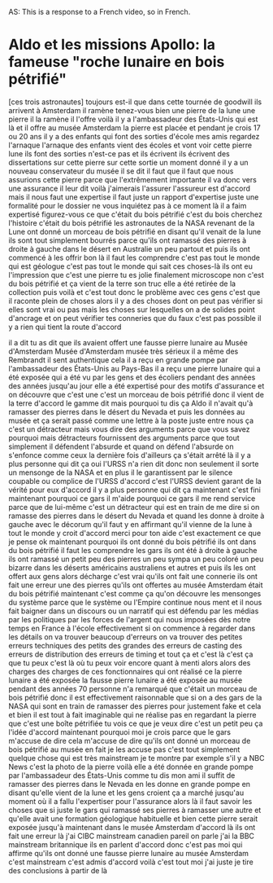 AS: This is a response to a French video, so in French.

# Aldo et les missions Apollo: la fameuse "roche lunaire en bois pétrifié"


\[ces trois astronautes\] toujours est-il que dans cette tournée de goodwill ils arrivent à Amsterdam il 
ramène tenez-vous bien une pierre de la lune une pierre il la ramène il 
l'offre voilà il y a l'ambassadeur des États-Unis qui est là et il offre au 
musée Amsterdam la pierre est placée et pendant je crois 17 ou 20 ans il y a 
des enfants qui font des sorties d'école mes amis regardez l'arnaque l'arnaque 
des enfants vient des écoles et vont voir cette pierre lune ils font des 
sorties n'est-ce pas et ils écrivent ils écrivent des dissertations sur cette 
pierre sur cette sortie un moment donné il y a un nouveau conservateur du 
musée il se dit il faut que il faut que nous assurions cette pierre parce que 
l'extrêmement importante il va donc vers une assurance il leur dit voilà 
j'aimerais l'assurer l'assureur est d'accord mais il nous faut une expertise 
il faut juste un rapport d'expertise juste une formalité pour le dossier ne 
vous inquiétez pas à ce moment là il a faim expertisé figurez-vous ce que 
c'était du bois pétrifié c'est du bois cherchez l'histoire c'était du bois 
pétrifié les astronautes de la NASA revenant de la Lune ont donné un morceau 
de bois pétrifié en disant qu'il venait de la lune ils sont tout simplement 
bourrés parce qu'ils ont ramassé des pierres à droite à gauche dans le désert 
en Australie un peu partout et puis ils ont commencé à les offrir bon là il 
faut les comprendre c'est pas tout le monde qui est géologue c'est pas tout le 
monde qui sait ces choses-là ils ont eu l'impression que c'est une pierre tu 
es jolie finalement microscope non c'est du bois pétrifié et ça vient de la 
terre son truc elle a été retirée de la collection puis voilà et c'est tout 
donc le problème avec ces gens c'est que il raconte plein de choses alors il y 
a des choses dont on peut pas vérifier si elles sont vrai ou pas mais les 
choses sur lesquelles on a de solides point d'ancrage et on peut vérifier tes 
conneries que du faux c'est pas possible il y a rien qui tient la route 
d'accord

il a dit tu as dit que ils avaient offert une fausse pierre lunaire au Musée 
d'Amsterdam Musée d'Amsterdam musée très sérieux il a même des Rembrandt il 
sent authentique cela il a reçu en grande pompe par l'ambassadeur des 
États-Unis au Pays-Bas il a reçu une pierre lunaire qui a été exposée qui a 
été vu par les gens et des écoliers pendant des années des années jusqu'au 
jour elle a été expertisé pour des motifs d'assurance et on découvre que c'est 
une c'est un morceau de bois pétrifié donc il vient de la terre d'accord le 
gamme dit mais pourquoi tu dis ça Aldo il n'avait qu'à ramasser des pierres 
dans le désert du Nevada et puis les données au musée et ça serait passé comme 
une lettre à la poste juste entre nous ça c'est un détracteur mais vous dire 
des arguments parce que vous savez pourquoi mais détracteurs fournissent des 
arguments parce que tout simplement il défendent l'absurde et quand on défend 
l'absurde on s'enfonce comme ceux la dernière fois d'ailleurs ça s'était 
arrêté là il y a plus personne qui dit ça oui l'URSS n'a rien dit donc non 
seulement il sorte un mensonge de la NASA et en plus il le garantissent par le 
silence coupable ou complice de l'URSS d'accord c'est l'URSS devient garant de 
la vérité pour eux d'accord il y a plus personne qui dit ça maintenant c'est 
fini maintenant pourquoi ce gars il m'aide pourquoi ce gars il me rend service 
 parce que de lui-même c'est un détracteur qui est en train de me dire si on 
ramasse des pierres dans le désert du Nevada et quand les donne à droite à 
gauche avec le décorum qu'il faut y en affirmant qu'il vienne de la lune à tout 
 le monde y croit d'accord merci pour ton aide c'est exactement ce que je pense 
ok maintenant pourquoi ils ont donné du bois pétrifié ils ont dans du bois 
pétrifié il faut les comprendre les gars ils ont été à droite à gauche ils ont 
ramassé un petit peu des pierres un peu sympa un peu coloré un peu bizarre dans 
 les déserts américains australiens et autres et puis ils les ont offert aux 
gens alors décharge c'est vrai qu'ils ont fait une connerie ils ont fait une 
erreur une des pierres qu'ils ont offertes au musée Amsterdam était du bois 
pétrifié maintenant c'est comme ça qu'on découvre les mensonges du système 
parce que le système ou l'Empire continue nous ment et il nous fait baigner 
dans un discours ou un narratif qui est défendu par les médias par les 
politiques par les forces de l'argent qui nous imposées dès notre temps en 
France à l'école effectivement si on commence à regarder dans les détails on 
va trouver beaucoup d'erreurs on va trouver des petites erreurs techniques des 
petits des grandes des erreurs de casting des erreurs de distribution des 
erreurs de timing et tout ça et c'est là c'est ça que tu peux c'est là où tu 
peux voir encore quant à menti alors alors des charges des charges de ces 
fonctionnaires qui ont réalisé ce la pierre lunaire a été exposée la fausse 
pierre lunaire a été exposée au musée pendant des années 70 personne n'a 
remarqué que c'était un morceau de bois pétrifié donc il est effectivement 
raisonnable que si on a des gars de la NASA qui sont en train de ramasser des 
pierres pour justement fake et cela et bien il est tout à fait imaginable qui 
ne réalise pas en regardant la pierre que c'est une boîte pétrifiée tu vois ce 
que je veux dire c'est un petit peu ça l'idée d'accord maintenant pourquoi moi 
je crois parce que le gars m'accuse de dire cela m'accuse de dire qu'ils ont 
donné un morceau de bois pétrifié au musée en fait je les accuse pas c'est 
tout simplement quelque chose qui est très mainstream je te montre par exemple 
s'il y a NBC News c'est la photo de la pierre voilà elle a été donnée en 
grande pompe par l'ambassadeur des États-Unis comme tu dis mon ami il suffit 
de ramasser des pierres dans le Nevada en les donne en grande pompe en disant 
qu'elle vient de la lune et les gens croient ça a marché jusqu'au moment où il 
a fallu l'expertiser pour l'assurance alors là il faut savoir les choses que 
si juste le gars qui ramassé ses pierres à ramasser une autre et qu'elle 
avait une formation géologique habituelle et bien cette pierre serait exposée 
jusqu'à maintenant dans le musée Amsterdam d'accord là ils ont fait une erreur 
 là j'ai CIBC mainstream canadien pareil on parle j'ai la BBC mainstream 
britannique ils en parlent d'accord donc c'est pas moi qui affirme qu'ils ont 
donné une fausse pierre lunaire au musée Amsterdam c'est mainstream c'est 
admis d'accord voilà c'est tout moi j'ai juste je tire des conclusions à 
partir de là
